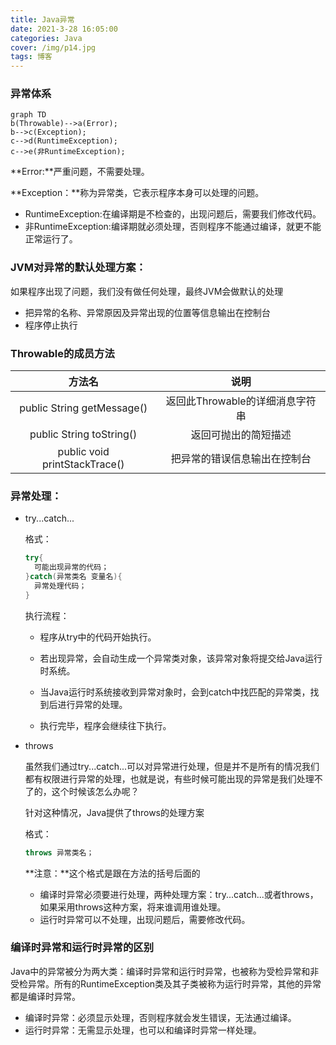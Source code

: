 ```yaml
---
title: Java异常
date: 2021-3-28 16:05:00
categories: Java
cover: /img/p14.jpg
tags: 博客
---
```


### 异常体系

```mermaid
graph TD
b(Throwable)-->a(Error);
b-->c(Exception);
c-->d(RuntimeException);
c-->e(非RuntimeException);
```

**Error:**严重问题，不需要处理。

**Exception：**称为异常类，它表示程序本身可以处理的问题。

* RuntimeException:在编译期是不检查的，出现问题后，需要我们修改代码。
* 非RuntimeException:编译期就必须处理，否则程序不能通过编译，就更不能正常运行了。

### JVM对异常的默认处理方案：

如果程序出现了问题，我们没有做任何处理，最终JVM会做默认的处理

* 把异常的名称、异常原因及异常出现的位置等信息输出在控制台
* 程序停止执行

### Throwable的成员方法

|            方法名             |              说明               |
| :---------------------------: | :-----------------------------: |
|  public String getMessage()   | 返回此Throwable的详细消息字符串 |
|   public String toString()    |      返回可抛出的简短描述       |
| public void printStackTrace() |  把异常的错误信息输出在控制台   |

### 异常处理：

* try...catch...

  格式：

  ```java
  try{
    可能出现异常的代码；
  }catch(异常类名 变量名){
    异常处理代码；
  }
  ```

  执行流程：

  * 程序从try中的代码开始执行。

  * 若出现异常，会自动生成一个异常类对象，该异常对象将提交给Java运行时系统。

  * 当Java运行时系统接收到异常对象时，会到catch中找匹配的异常类，找到后进行异常的处理。

  * 执行完毕，程序会继续往下执行。

* throws

  虽然我们通过try...catch...可以对异常进行处理，但是并不是所有的情况我们都有权限进行异常的处理，也就是说，有些时候可能出现的异常是我们处理不了的，这个时候该怎么办呢？

  针对这种情况，Java提供了throws的处理方案

  格式：

  ````java
  throws 异常类名；
  ````

  **注意：**这个格式是跟在方法的括号后面的

  * 编译时异常必须要进行处理，两种处理方案：try...catch...或者throws，如果采用throws这种方案，将来谁调用谁处理。
  * 运行时异常可以不处理，出现问题后，需要修改代码。

### 编译时异常和运行时异常的区别

Java中的异常被分为两大类：编译时异常和运行时异常，也被称为受检异常和非受检异常。所有的RuntimeException类及其子类被称为运行时异常，其他的异常都是编译时异常。

* 编译时异常：必须显示处理，否则程序就会发生错误，无法通过编译。
* 运行时异常：无需显示处理，也可以和编译时异常一样处理。